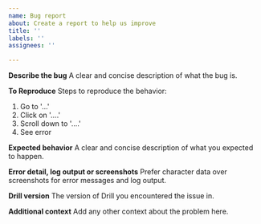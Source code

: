 ```yaml
---
name: Bug report
about: Create a report to help us improve
title: ''
labels: ''
assignees: ''

---
```


**Describe the bug**
A clear and concise description of what the bug is.

**To Reproduce**
Steps to reproduce the behavior:
1. Go to '...'
2. Click on '....'
3. Scroll down to '....'
4. See error

**Expected behavior**
A clear and concise description of what you expected to happen.

**Error detail, log output or screenshots**
Prefer character data over screenshots for error messages and log output.

**Drill version**
The version of Drill you encountered the issue in.

**Additional context**
Add any other context about the problem here.
